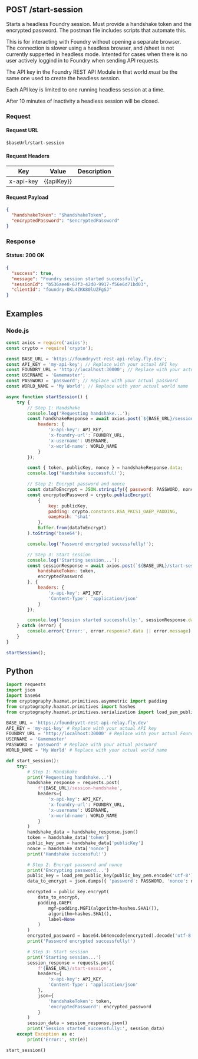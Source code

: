 ## **POST** /start-session

Starts a headless Foundry session. Must provide a handshake token and the encrypted password.
The postman file includes scripts that automate this.

This is for interacting with Foundry without opening a separate browser. The connection is slower using a headless browser, and /sheet is not currently supperted in headless mode. Intented for cases when there is no user actively loggind in to Foundry when sending API requests. 

The API key in the Foundry REST API Module in that world *must* be the same one used to create the headless session.

Each API key is limited to one running headless session at a time.

After 10 minutes of inactivity a headless session will be closed.

### Request

#### Request URL

```
$baseUrl/start-session
```

#### Request Headers

| Key | Value | Description |
| --- | ----- | ----------- |
| x-api-key | \{\{apiKey\}\} |   |

#### Request Payload

```json
{
  "handshakeToken": "$handshakeToken",
  "encryptedPassword": "$encryptedPassword"
}
```

### Response

#### Status: 200 OK

```json
{
  "success": true,
  "message": "Foundry session started successfully",
  "sessionId": "b536aee8-67f3-42d0-9917-f56e6d71bd03",
  "clientId": "foundry-DKL4ZKK80lUZFgSJ"
}
```

## Examples

### Node.js
```js
const axios = require('axios');
const crypto = require('crypto');

const BASE_URL = 'https://foundryvtt-rest-api-relay.fly.dev';
const API_KEY = 'my-api-key'; // Replace with your actual API key
const FOUNDRY_URL = 'http://localhost:30000'; // Replace with your actual Foundry URL
const USERNAME = 'Gamemaster';
const PASSWORD = 'password'; // Replace with your actual password
const WORLD_NAME = 'My World'; // Replace with your actual world name

async function startSession() {
    try {
        // Step 1: Handshake
        console.log('Requesting handshake...');
        const handshakeResponse = await axios.post(`${BASE_URL}/session-handshake`, {}, {
            headers: {
                'x-api-key': API_KEY,
                'x-foundry-url': FOUNDRY_URL,
                'x-username': USERNAME,
                'x-world-name': WORLD_NAME
            }
        });

        const { token, publicKey, nonce } = handshakeResponse.data;
        console.log('Handshake successful!');

        // Step 2: Encrypt password and nonce
        const dataToEncrypt = JSON.stringify({ password: PASSWORD, nonce });
        const encryptedPassword = crypto.publicEncrypt(
            {
                key: publicKey,
                padding: crypto.constants.RSA_PKCS1_OAEP_PADDING,
                oaepHash: 'sha1'
            },
            Buffer.from(dataToEncrypt)
        ).toString('base64');

        console.log('Password encrypted successfully!');

        // Step 3: Start session
        console.log('Starting session...');
        const sessionResponse = await axios.post(`${BASE_URL}/start-session`, {
            handshakeToken: token,
            encryptedPassword
        }, {
            headers: {
                'x-api-key': API_KEY,
                'Content-Type': 'application/json'
            }
        });

        console.log('Session started successfully:', sessionResponse.data);
    } catch (error) {
        console.error('Error:', error.response?.data || error.message);
    }
}

startSession();
```

## Python
```python
import requests
import json
import base64
from cryptography.hazmat.primitives.asymmetric import padding
from cryptography.hazmat.primitives import hashes
from cryptography.hazmat.primitives.serialization import load_pem_public_key

BASE_URL = 'https://foundryvtt-rest-api-relay.fly.dev'
API_KEY = 'my-api-key' # Replace with your actual API key
FOUNDRY_URL = 'http://localhost:30000' # Replace with your actual Foundry VTT URL
USERNAME = 'Gamemaster'
PASSWORD = 'password' # Replace with your actual password
WORLD_NAME = 'My World' # Replace with your actual world name

def start_session():
    try:
        # Step 1: Handshake
        print('Requesting handshake...')
        handshake_response = requests.post(
            f'{BASE_URL}/session-handshake',
            headers={
                'x-api-key': API_KEY,
                'x-foundry-url': FOUNDRY_URL,
                'x-username': USERNAME,
                'x-world-name': WORLD_NAME
            }
        )
        handshake_data = handshake_response.json()
        token = handshake_data['token']
        public_key_pem = handshake_data['publicKey']
        nonce = handshake_data['nonce']
        print('Handshake successful!')

        # Step 2: Encrypt password and nonce
        print('Encrypting password...')
        public_key = load_pem_public_key(public_key_pem.encode('utf-8'))
        data_to_encrypt = json.dumps({ 'password': PASSWORD, 'nonce': nonce }).encode('utf-8')

        encrypted = public_key.encrypt(
            data_to_encrypt,
            padding.OAEP(
                mgf=padding.MGF1(algorithm=hashes.SHA1()),
                algorithm=hashes.SHA1(),
                label=None
            )
        )
        encrypted_password = base64.b64encode(encrypted).decode('utf-8')
        print('Password encrypted successfully!')

        # Step 3: Start session
        print('Starting session...')
        session_response = requests.post(
            f'{BASE_URL}/start-session',
            headers={
                'x-api-key': API_KEY,
                'Content-Type': 'application/json'
            },
            json={
                'handshakeToken': token,
                'encryptedPassword': encrypted_password
            }
        )
        session_data = session_response.json()
        print('Session started successfully:', session_data)
    except Exception as e:
        print('Error:', str(e))

start_session()
```